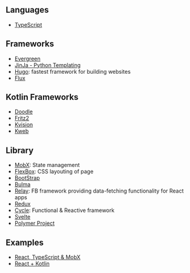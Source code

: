 ## Languages
- [TypeScript](https://www.typescriptlang.org)

## Frameworks
- [Evergreen](https://github.com/segmentio/evergreen)
- [JinJa - Python Templating](http://jinja.pocoo.org/docs/dev/)
- [Hugo](https://gohugo.io/getting-started/quick-start/): fastest framework for building websites
- [Flux](http://facebook.github.io/flux/)

## Kotlin Frameworks
- [Doodle](https://github.com/nacular/doodle)
- [Fritz2](https://github.com/jwstegemann/fritz2)
- [Kvision](https://github.com/rjaros/kvision)
- [Kweb](https://github.com/kwebio/kweb-core/)

## Library
- [MobX](https://mobx.js.org): State management
- [FlexBox](https://css-tricks.com/snippets/css/a-guide-to-flexbox/): CSS layouting of page
- [BootStrap](https://getbootstrap.com/docs/4.1/layout/grid/)
- [Bulma](https://bulma.io)
- [Relay](https://github.com/expede/awesome-relay#readme): FB framework providing data-fetching functionality for React apps
- [Redux](https://redux.js.org)
- [Cycle](https://cycle.js.org): Functional & Reactive framework
- [Svelte](https://github.com/sveltejs/svelte)
- [Polymer Project](https://www.polymer-project.org)

## Examples
- [React, TypeScript & MobX](https://github.com/eugenkiss/7guis-React-TypeScript-MobX)
- [React + Kotlin](https://medium.com/p/715c75a947d2/responses/show)
